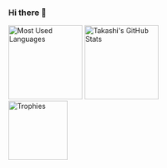 ### Hi there 👋

<div>
  <img alt="Most Used Languages" height="150px" src="https://github-readme-stats.vercel.app/api/top-langs/?username=takashi0602&layout=compact&count_private=true&show_icons=true&theme=tokyonight" />
  <img alt="Takashi's GitHub Stats" height="150px" src="https://github-readme-stats.vercel.app/api?username=takashi0602&count_private=true&show_icons=true&theme=tokyonight" />
</div>
<img alt="Trophies" height="120px" src="https://github-profile-trophy.vercel.app/?username=takashi0602&theme=onedark&column=7" />

<!--
**takashi0602/takashi0602** is a ✨ _special_ ✨ repository because its `README.md` (this file) appears on your GitHub profile.

Here are some ideas to get you started:

- 🔭 I’m currently working on ...
- 🌱 I’m currently learning ...
- 👯 I’m looking to collaborate on ...
- 🤔 I’m looking for help with ...
- 💬 Ask me about ...
- 📫 How to reach me: ...
- 😄 Pronouns: ...
- ⚡ Fun fact: ...
-->
